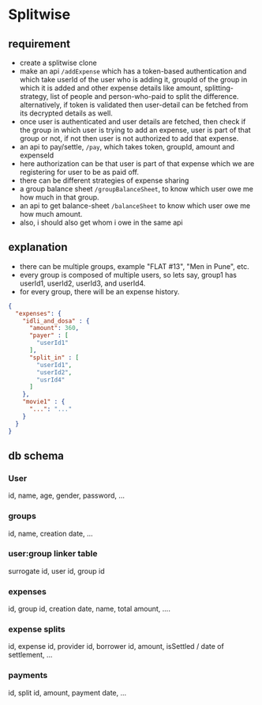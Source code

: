 # Splitwise

## requirement
- create a splitwise clone
- make an api `/addExpense` which has a token-based authentication and which take userId of the user who is adding it, groupId of the group in which it is added and other expense details like amount, splitting-strategy, list of people and person-who-paid to split the difference. alternatively, if token is validated then user-detail can be fetched from its decrypted details as well. 
- once user is authenticated and user details are fetched, then check if the group in which user is trying to add an expense, user is part of that group or not, if not then user is not authorized to add that expense.
- an api to pay/settle, `/pay`, which takes token, groupId, amount and expenseId 
- here authorization can be that user is part of that expense which we are registering for user to be as paid off.
- there can be different strategies of expense sharing
- a group balance sheet `/groupBalanceSheet`, to know which user owe me how much in that group. 
- an api to get balance-sheet `/balanceSheet` to know which user owe me how much amount.
- also, i should also get whom i owe in the same api

## explanation
- there can be multiple groups, example "FLAT #13", "Men in Pune", etc.
- every group is composed of multiple users, so lets say, group1 has userId1, userId2, userId3, and userId4.
- for every group, there will be an expense history. 
```json
{
  "expenses": {
    "idli_and_dosa" : {
      "amount": 360,
      "payer" : [
        "userId1"
      ],
      "split_in" : [
        "userId1",
        "userId2",
        "usrId4"
      ]
    },
    "movie1" : {
      "...": "..."    
    }
  }
}
```

## db schema
### User
id, name, age, gender, password, ...
### groups
id, name, creation date, ...
### user:group linker table
surrogate id, user id, group id
### expenses
id, group id, creation date, name, total amount, ....
### expense splits
id, expense id, provider id, borrower id, amount, isSettled / date of settlement, ...
### payments
id, split id, amount, payment date, ...
